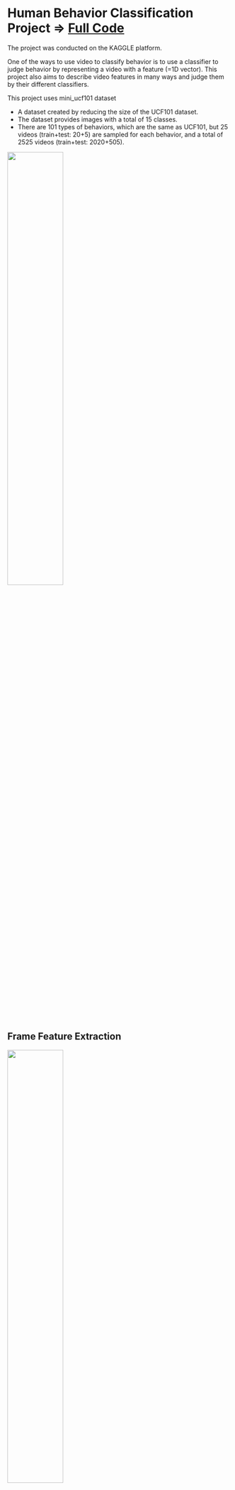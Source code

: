# Human Behavior Classification Project => [Full Code](https://github.com/piso7/2021.MachineLearning.TermProjects/blob/main/HumanBehaviorClassificationProject/fork-of-17011805-5.ipynb)
The project was conducted on the KAGGLE platform.  

One of the ways to use video to classify behavior is to use a classifier to judge behavior by representing a video with a feature (=1D vector).
This project also aims to describe video features in many ways and judge them by their different classifiers.

This project uses mini_ucf101 dataset
* A dataset created by reducing the size of the UCF101 dataset.
* The dataset provides images with a total of 15 classes.
* There are 101 types of behaviors, which are the same as UCF101, but 25 videos (train+test: 20+5) are sampled for each behavior, and a total of 2525 videos (train+test: 2020+505).

<img src="https://user-images.githubusercontent.com/62230550/166525739-94bd6859-8572-4ca7-ae0f-5e7f85048efe.png"  width="50%" height="50%"/>


## Frame Feature Extraction
<img src="https://user-images.githubusercontent.com/62230550/166544553-c8914679-c58f-4e15-952f-98119bf54bd3.png"  width="50%" height="50%"/>

### 1. BoVW(Bag of Visual Word)
* It is a method of finding the characteristic part of the image (= feature point, visual word) and selecting the representative characteristic point (codebook) and describing the image feature with their distribution.
#### 1) Visual word Extraction

<img src="https://user-images.githubusercontent.com/62230550/166545749-25e9fd52-af5d-4632-8dda-08ae48475fef.png"  width="50%" height="50%"/>

* The visual word extraction algorithm SIFT, also called the Local descriptor, is designed to be tough on the size and rotation of objects in the image, and detects and describes where the visual word will be in the image.
* The visual word described consists of a 128-dimensional vector and is used as a feature point.

#### 2) Selecting the representative characteristic point (codebook)

<img src="https://user-images.githubusercontent.com/62230550/166552343-665feee5-31db-44ab-a0e5-5fc2e21f074f.png"  width="50%" height="50%"/>

* After extracting the visual word from all images, you must select the representative feature point (Codebook)
* To do this, the k-means algorithm is used to divide all 128-dimensional visual words into k clusters based on distance, and each cluster's center point is used as a representative feature point (codebook).
* Note that you should select a representative feature book using only the visual word obtained from the frame of the learning video.

#### 3) Calculate the distribution of representative feature points (codbook) by image

<img src="https://user-images.githubusercontent.com/62230550/166552412-cad506a3-168e-468b-a2a1-95f2852e00c3.png"  width="50%" height="50%"/>

* For each image, assign the extracted visual word to the nearest representative feature point (codebook) by comparing the distance with the calculated k representative feature points (codebook).
* The assignment process allows the generation of a histogram, and the BoVW algorithm uses it as a feature of the image.
* Note that you should obtain histogram features for each frame of the learning video and evaluation video.

### 2. VLAD (Vector of Locally Aggregated Descriptors)

<img src="https://user-images.githubusercontent.com/62230550/166552809-196f2fc4-251a-47a3-af74-69bf92feed5b.png"  width="40%" height="40%"/>

* If BoVW calculates the distribution of representative feature points for each image and uses histogram-type features, VLAD allocates the visual words in order of distance to the representative feature points, calculates the vector difference between the two, and adds the vector difference value of the same code word.
* For this reason, the method of extracting visual words used in BoVW and selecting a representative characteristic point (codbook) is used the same.
